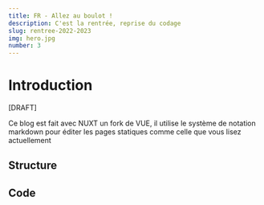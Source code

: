 ```yaml
---
title: FR - Allez au boulot !
description: C'est la rentrée, reprise du codage
slug: rentree-2022-2023
img: hero.jpg
number: 3
---
```


# Introduction

[DRAFT]

Ce blog est fait avec NUXT un fork de VUE, il utilise le système de notation markdown pour éditer les pages statiques comme celle que vous lisez actuellement

## Structure

## Code
